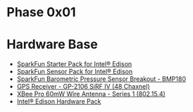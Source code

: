 Phase 0x01
==

# Hardware Base
- [SparkFun Starter Pack for Intel® Edison](https://www.sparkfun.com/products/13276)
- [SparkFun Sensor Pack for Intel® Edison](https://www.sparkfun.com/products/13094)
- [SparkFun Barometric Pressure Sensor Breakout - BMP180](https://www.sparkfun.com/products/11824)
- [GPS Receiver - GP-2106 SiRF IV (48 Chaxnel)](https://www.sparkfun.com/products/10890)
- [XBee Pro 60mW Wire Antenna - Series 1 (802.15.4)](https://www.sparkfun.com/products/8742)
- [Intel® Edison Hardware Pack](https://www.sparkfun.com/products/13187)
